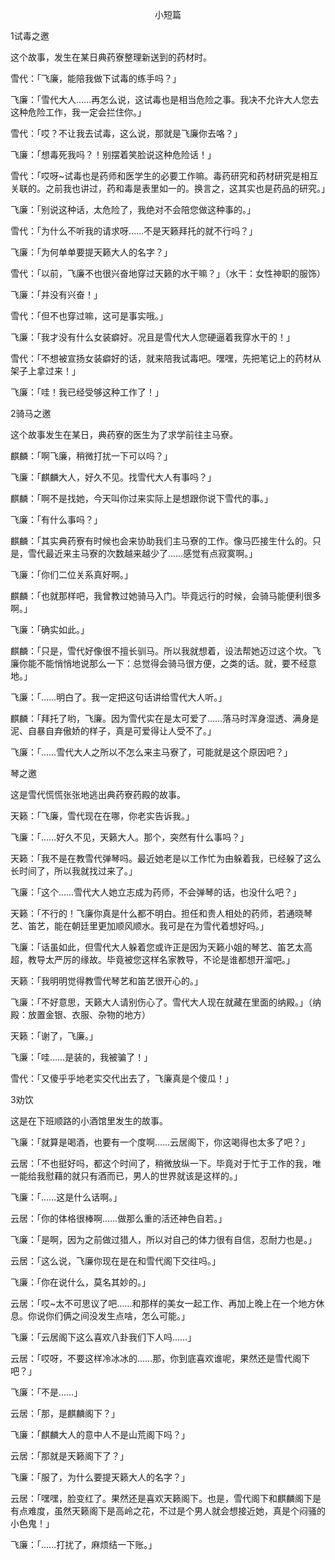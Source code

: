 <p align="center">小短篇</p>

1试毒之邀

这个故事，发生在某日典药寮整理新送到的药材时。

雪代：「飞廉，能陪我做下试毒的练手吗？」

飞廉：「雪代大人……再怎么说，这试毒也是相当危险之事。我决不允许大人您去这种危险工作，我一定会拦住你。」

雪代：「哎？不让我去试毒，这么说，那就是飞廉你去咯？」

飞廉：「想毒死我吗？！别摆着笑脸说这种危险话！」

雪代：「哎呀~试毒也是药师和医学生的必要工作嘛。毒药研究和药材研究是相互关联的。之前我也讲过，药和毒是表里如一的。换言之，这其实也是药品的研究。」

飞廉：「别说这种话，太危险了，我绝对不会陪您做这种事的。」

雪代：「为什么不听我的请求呀……不是天籁拜托的就不行吗？」

飞廉：「为何单单要提天籁大人的名字？」

雪代：「以前，飞廉不也很兴奋地穿过天籁的水干嘛？」（水干：女性神职的服饰）

飞廉：「并没有兴奋！」

雪代：「但不也穿过嘛，这可是事实哦。」

飞廉：「我才没有什么女装癖好。况且是雪代大人您硬逼着我穿水干的！」

雪代：「不想被宣扬女装癖好的话，就来陪我试毒吧。嘿嘿，先把笔记上的药材从架子上拿过来！」

飞廉：「哇！我已经受够这种工作了！」

2骑马之邀

这个故事发生在某日，典药寮的医生为了求学前往主马寮。

麒麟：「啊飞廉，稍微打扰一下可以吗？」

飞廉：「麒麟大人，好久不见。找雪代大人有事吗？」

麒麟：「啊不是找她，今天叫你过来实际上是想跟你说下雪代的事。」

飞廉：「有什么事吗？」

麒麟：「其实典药寮有时候也会来协助我们主马寮的工作。像马匹接生什么的。只是，雪代最近来主马寮的次数越来越少了……感觉有点寂寞啊。」

飞廉：「你们二位关系真好啊。」

麒麟：「也就那样吧，我曾教过她骑马入门。毕竟远行的时候，会骑马能便利很多啊。」

飞廉：「确实如此。」

麒麟：「只是，雪代好像很不擅长驯马。所以我就想着，设法帮她迈过这个坎。飞廉你能不能悄悄地说那么一下：总觉得会骑马很方便，之类的话。就，要不经意地。」

飞廉：「……明白了。我一定把这句话讲给雪代大人听。」

麒麟：「拜托了哟，飞廉。因为雪代实在是太可爱了……落马时浑身湿透、满身是泥、自暴自弃傲娇的样子，真是可爱得让人受不了。」

飞廉：「……雪代大人之所以不怎么来主马寮了，可能就是这个原因吧？」

琴之邀

这是雪代慌慌张张地逃出典药寮药殿的故事。

天籁：「飞廉，雪代现在在哪，你老实告诉我。」

飞廉：「……好久不见，天籁大人。那个，突然有什么事吗？」

天籁：「我不是在教雪代弹琴吗。最近她老是以工作忙为由躲着我，已经躲了这么长时间了，所以我就找过来了。」

飞廉：「这个……雪代大人她立志成为药师，不会弹琴的话，也没什么吧？」

天籁：「不行的！飞廉你真是什么都不明白。担任和贵人相处的药师，若通晓琴艺、笛艺，能在朝廷里更加顺风顺水。我可是在为雪代着想好吗。」

飞廉：「话虽如此，但雪代大人躲着您或许正是因为天籁小姐的琴艺、笛艺太高超，教导太严厉的缘故。毕竟被您这样名家教导，不论是谁都想开溜吧。」

天籁：「我明明觉得教雪代琴艺和笛艺很开心的。」

飞廉：「不好意思，天籁大人请别伤心了。雪代大人现在就藏在里面的纳殿。」（纳殿：放置金银、衣服、杂物的地方）

天籁：「谢了，飞廉。」

飞廉：「哇……是装的，我被骗了！」

雪代：「又傻乎乎地老实交代出去了，飞廉真是个傻瓜！」

3劝饮

这是在下班顺路的小酒馆里发生的故事。

飞廉：「就算是喝酒，也要有一个度啊……云居阁下，你这喝得也太多了吧？」

云居：「不也挺好吗，都这个时间了，稍微放纵一下。毕竟对于忙于工作的我，唯一能给我慰藉的就只有酒而已，男人的世界就该是这样的。」

飞廉：「……这是什么话啊。」

云居：「你的体格很棒啊……做那么重的活还神色自若。」

飞廉：「是啊，因为之前做过猎人，所以对自己的体力很有自信，忍耐力也是。」

云居：「这么说，飞廉你现在是在和雪代阁下交往吗。」

飞廉：「你在说什么，莫名其妙的。」

云居：「哎~太不可思议了吧……和那样的美女一起工作、再加上晚上在一个地方休息。你说你们俩之间没发生点啥，怎么可能。」

飞廉：「云居阁下这么喜欢八卦我们下人吗……」

云居：「哎呀，不要这样冷冰冰的……那，你到底喜欢谁呢，果然还是雪代阁下吧？」

飞廉：「不是……」

云居：「那，是麒麟阁下？」

飞廉：「麒麟大人的意中人不是山荒阁下吗？」

云居：「那就是天籁阁下了？」

飞廉：「服了，为什么要提天籁大人的名字？」

云居：「嘿嘿，脸变红了。果然还是喜欢天籁阁下。也是，雪代阁下和麒麟阁下是有点难度，虽然天籁阁下是高岭之花，不过是个男人就会想接近她，真是个闷骚的小色鬼！」

飞廉：「……打扰了，麻烦结一下账。」

